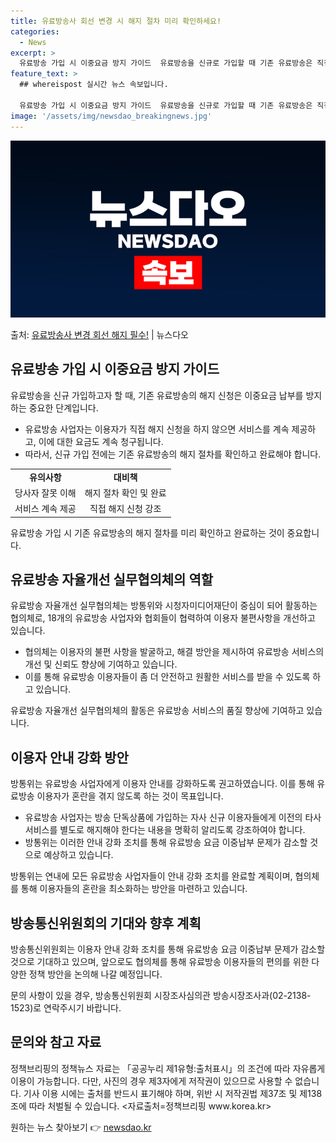 ```yaml
---
title: 유료방송사 회선 변경 시 해지 절차 미리 확인하세요!
categories:
  - News
excerpt: >
  유료방송 가입 시 이중요금 방지 가이드  유료방송을 신규로 가입할 때 기존 유료방송은 직접 해지 신청해야 이…
feature_text: >
  ## whereispost 실시간 뉴스 속보입니다.

  유료방송 가입 시 이중요금 방지 가이드  유료방송을 신규로 가입할 때 기존 유료방송은 직접 해지 신청해야 이…
image: '/assets/img/newsdao_breakingnews.jpg'
---
```


![뉴스다오 속보](/assets/img/newsdao_breakingnews.jpg)

<p>출처: <a href="https://newsdao.kr/4495" rel="dofollow">유료방송사 변경 회선 해지 필수!</a> | 뉴스다오</p>

<h2 data-ke-size="size26">유료방송 가입 시 이중요금 방지 가이드</h2>
<p data-ke-size="size16">유료방송을 신규 가입하고자 할 때, 기존 유료방송의 해지 신청은 이중요금 납부를 방지하는 중요한 단계입니다.</p>
<ul>
  <li>유료방송 사업자는 이용자가 직접 해지 신청을 하지 않으면 서비스를 계속 제공하고, 이에 대한 요금도 계속 청구됩니다.</li>
  <li>따라서, 신규 가입 전에는 기존 유료방송의 해지 절차를 확인하고 완료해야 합니다.</li>
</ul>
<table>
  <tbody>
    <tr>
      <td style="text-align: center; height: 17px;"><b>유의사항</b></td>
      <td style="text-align: center; height: 17px;"><b>대비책</b></td>
    </tr>
    <tr>
      <td style="text-align: center; height: 17px;">당사자 잘못 이해</td>
      <td style="text-align: center; height: 17px;">해지 절차 확인 및 완료</td>
    </tr>
    <tr>
      <td style="text-align: center; height: 17px;">서비스 계속 제공</td>
      <td style="text-align: center; height: 17px;">직접 해지 신청 강조</td>
    </tr>
  </tbody>
</table>
<p data-ke-size="size16">유료방송 가입 시 기존 유료방송의 해지 절차를 미리 확인하고 완료하는 것이 중요합니다.</p>

<h2 data-ke-size="size26">유료방송 자율개선 실무협의체의 역할</h2>
<p data-ke-size="size16">유료방송 자율개선 실무협의체는 방통위와 시청자미디어재단이 중심이 되어 활동하는 협의체로, 18개의 유료방송 사업자와 협회들이 협력하여 이용자 불편사항을 개선하고 있습니다.</p>
<ul>
  <li>협의체는 이용자의 불편 사항을 발굴하고, 해결 방안을 제시하여 유료방송 서비스의 개선 및 신뢰도 향상에 기여하고 있습니다.</li>
  <li>이를 통해 유료방송 이용자들이 좀 더 안전하고 원활한 서비스를 받을 수 있도록 하고 있습니다.</li>
</ul>
<p data-ke-size="size16">유료방송 자율개선 실무협의체의 활동은 유료방송 서비스의 품질 향상에 기여하고 있습니다.</p>

<h2 data-ke-size="size26">이용자 안내 강화 방안</h2>
<p data-ke-size="size16">방통위는 유료방송 사업자에게 이용자 안내를 강화하도록 권고하였습니다. 이를 통해 유료방송 이용자가 혼란을 겪지 않도록 하는 것이 목표입니다.</p>
<ul>
  <li>유료방송 사업자는 방송 단독상품에 가입하는 자사 신규 이용자들에게 이전의 타사 서비스를 별도로 해지해야 한다는 내용을 명확히 알리도록 강조하여야 합니다.</li>
  <li>방통위는 이러한 안내 강화 조치를 통해 유료방송 요금 이중납부 문제가 감소할 것으로 예상하고 있습니다.</li>
</ul>
<p data-ke-size="size16">방통위는 연내에 모든 유료방송 사업자들이 안내 강화 조치를 완료할 계획이며, 협의체를 통해 이용자들의 혼란을 최소화하는 방안을 마련하고 있습니다.</p>

<h2 data-ke-size="size26">방송통신위원회의 기대와 향후 계획</h2>
<p data-ke-size="size16">방송통신위원회는 이용자 안내 강화 조치를 통해 유료방송 요금 이중납부 문제가 감소할 것으로 기대하고 있으며, 앞으로도 협의체를 통해 유료방송 이용자들의 편의를 위한 다양한 정책 방안을 논의해 나갈 예정입니다.</p>
<p data-ke-size="size16">문의 사항이 있을 경우, 방송통신위원회 시장조사심의관 방송시장조사과(02-2138-1523)로 연락주시기 바랍니다.</p>

<h2 data-ke-size="size26">문의와 참고 자료</h2>
<p data-ke-size="size16">정책브리핑의 정책뉴스 자료는 「공공누리 제1유형:출처표시」의 조건에 따라 자유롭게 이용이 가능합니다. 다만, 사진의 경우 제3자에게 저작권이 있으므로 사용할 수 없습니다. 기사 이용 시에는 출처를 반드시 표기해야 하며, 위반 시 저작권법 제37조 및 제138조에 따라 처벌될 수 있습니다. <자료출처=정책브리핑 www.korea.kr></p> 

원하는 뉴스 찾아보기 👉 <a href="https://newsdao.kr" rel="dofollow">newsdao.kr</a>


